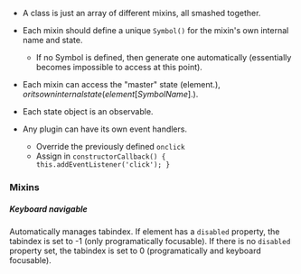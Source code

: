 - A class is just an array of different mixins, all smashed together.
- Each mixin should define a unique `Symbol()` for the mixin's own internal name and state.
  - If no Symbol is defined, then generate one automatically (essentially becomes impossible to access at this point).
- Each mixin can access the "master" state (element.$), or its own internal state (element[SymbolName].$).
- Each state object is an observable.

- Any plugin can have its own event handlers.
  - Override the previously defined `onclick`
  - Assign in `constructorCallback() { this.addEventListener('click'); }`

### Mixins

##### Keyboard navigable

Automatically manages tabindex. If element has a `disabled` property, the tabindex is set to -1 (only programatically focusable). If there is no `disabled` property set, the tabindex is set to 0 (programatically and keyboard focusable).
